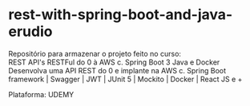 # rest-with-spring-boot-and-java-erudio

Repositório para armazenar o projeto feito no curso: <br>
REST API's RESTFul do 0 à AWS c. Spring Boot 3 Java e Docker<br>
Desenvolva uma API REST do 0 e implante na AWS c. Spring Boot framework | Swagger | JWT | JUnit 5 | Mockito | Docker | React JS e +

Plataforma: UDEMY
